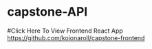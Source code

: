 # capstone-API

#Click Here To View Frontend React App
https://github.com/koionaroll/capstone-frontend
